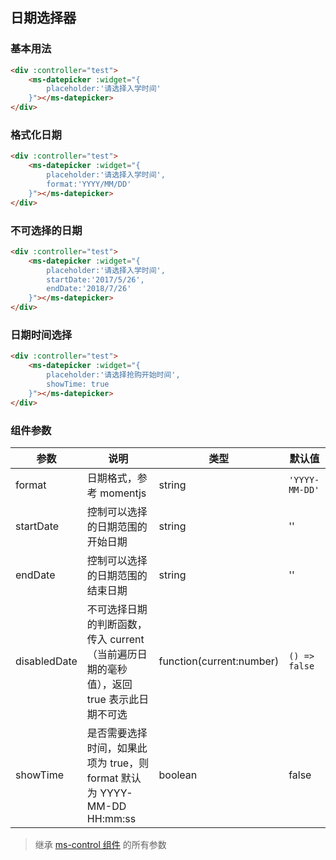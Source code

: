 ## 日期选择器

### 基本用法

```html
<div :controller="test">
    <ms-datepicker :widget="{
        placeholder:'请选择入学时间'
    }"></ms-datepicker>
</div>
```

### 格式化日期

```html
<div :controller="test">
    <ms-datepicker :widget="{
        placeholder:'请选择入学时间',
        format:'YYYY/MM/DD'
    }"></ms-datepicker>
</div>
```

### 不可选择的日期

```html
<div :controller="test">
    <ms-datepicker :widget="{
        placeholder:'请选择入学时间',
        startDate:'2017/5/26',
        endDate:'2018/7/26'
    }"></ms-datepicker>
</div>
```

### 日期时间选择

```html
<div :controller="test">
    <ms-datepicker :widget="{
        placeholder:'请选择抢购开始时间',
        showTime: true
    }"></ms-datepicker>
</div>
```

### 组件参数

| 参数 | 说明 | 类型 | 默认值 |
|-----|-----|-----|-----|
| format | 日期格式，参考 momentjs | string | `'YYYY-MM-DD'` |
| startDate | 控制可以选择的日期范围的开始日期 | string | '' |
| endDate | 控制可以选择的日期范围的结束日期 | string | '' |
| disabledDate | 不可选择日期的判断函数，传入 current（当前遍历日期的毫秒值），返回 true 表示此日期不可选 | function(current:number) | `() => false` |
| showTime | 是否需要选择时间，如果此项为 true，则 format 默认为 YYYY-MM-DD HH:mm:ss | boolean | false |

> 继承 [ms-control 组件](#!/form-control) 的所有参数
